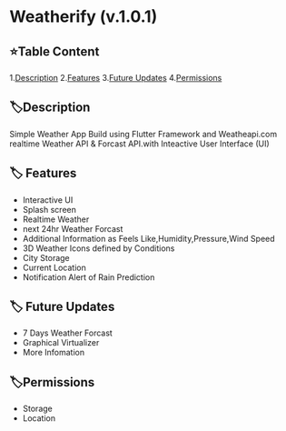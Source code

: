 # Weatherify (v.1.0.1)

## ⭐Table Content

1.[Description](#🏷️description)
2.[Features](#🏷️-features)
3.[Future Updates](#🏷️-future-updates)
4.[Permissions](#🏷️permissions)

## 🏷️Description

Simple Weather App Build using Flutter Framework and Weatheapi.com realtime Weather API & Forcast API.with Inteactive User Interface (UI)

## 🏷️ Features

- Interactive UI
- Splash screen
- Realtime Weather
- next 24hr Weather Forcast
- Additional Information as Feels Like,Humidity,Pressure,Wind Speed
- 3D Weather Icons defined by Conditions
- City Storage
- Current Location
- Notification Alert of Rain Prediction

## 🏷️ Future Updates
- 7 Days Weather Forcast
- Graphical Virtualizer
- More Infomation

## 🏷️Permissions
- Storage
- Location

